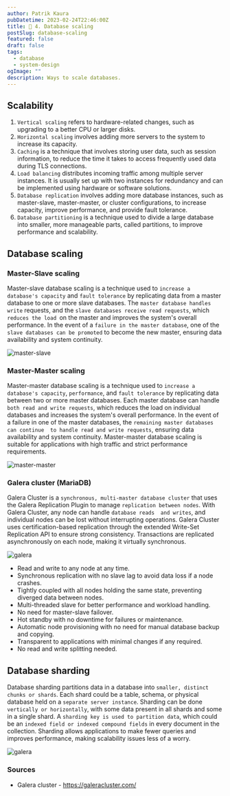 ```yaml
---
author: Patrik Kaura
pubDatetime: 2023-02-24T22:46:00Z
title: 📂 4. Database scaling
postSlug: database-scaling
featured: false
draft: false
tags:
  - database
  - system-design
ogImage: ""
description: Ways to scale databases.
---
```


## Scalability

1. `Vertical scaling` refers to hardware-related changes, such
   as upgrading to a better CPU or larger disks.
2. `Horizontal scaling` involves adding more servers to the system to increase its capacity.
3. `Caching` is a technique that involves storing user data, such as session information, to reduce the time it takes to access frequently used data during TLS connections.
4. `Load balancing` distributes incoming traffic among multiple server instances.
   It is usually set up with two instances for redundancy and can be implemented using hardware or software solutions.
5. `Database replication` involves adding more database instances, such as master-slave, master-master,
   or cluster configurations, to increase capacity, improve performance, and provide fault tolerance.
6. `Database partitioning` is a technique used to divide a large database into smaller, more manageable parts,
   called partitions, to improve performance and scalability.

## Database scaling

### Master-Slave scaling

Master-slave database scaling is a technique used to `increase a database's capacity` and `fault tolerance` by
replicating data from a master database to one or more slave databases. The `master database handles write` requests,
and the `slave databases receive read requests`, which `reduces the load `on the master and improves the system's
overall performance. In the event of a `failure in the master database`, one of the `slave databases can be promoted`
to become the new master, ensuring data availability and system continuity.

![master-slave](/assets/db/db-master-slave.png)

### Master-Master scaling

Master-master database scaling is a technique used to `increase a database's capacity`, `performance`, and
`fault tolerance` by replicating data between two or more master databases. Each master database can handle
`both read and write requests`, which reduces the load on individual databases and increases the system's overall
performance. In the event of a failure in one of the master databases, the `remaining master databases can continue 
to handle read and write requests`, ensuring data availability and system continuity. Master-master database
scaling is suitable for applications with high traffic and strict performance requirements.

![master-master](/assets/db/db-master-master.png)

### Galera cluster (MariaDB)

Galera Cluster is a `synchronous, multi-master database cluster` that uses the Galera Replication
Plugin to manage `replication between nodes`. With Galera Cluster, any node can handle `database reads 
and writes`, and individual nodes can be lost without interrupting operations. Galera Cluster uses certification-based
replication through the extended Write-Set Replication API to ensure strong consistency.
Transactions are replicated asynchronously on each node, making it virtually synchronous.

![galera](/assets/db/db-galera.png)

- Read and write to any node at any time.
- Synchronous replication with no slave lag to avoid data loss if a node crashes.
- Tightly coupled with all nodes holding the same state, preventing diverged data between nodes.
- Multi-threaded slave for better performance and workload handling.
- No need for master-slave failover.
- Hot standby with no downtime for failures or maintenance.
- Automatic node provisioning with no need for manual database backup and copying.
- Transparent to applications with minimal changes if any required.
- No read and write splitting needed.

## Database sharding

Database sharding partitions data in a database into `smaller, distinct chunks or shards`. Each shard could be a table,
schema, or physical database held on a `separate server instance`. Sharding can be done `vertically or horizontally`,
with some data present in all shards and some in a single shard. A `sharding key is used to partition data`,
which could be an `indexed field or indexed compound fields` in every document in the collection. Sharding allows
applications to make fewer queries and improves performance, making scalability issues less of a worry.

![galera](/assets/db/sharding-1.png)

### Sources

- Galera cluster - https://galeracluster.com/
